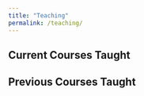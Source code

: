 ```yaml
---
title: "Teaching"
permalink: /teaching/
---
```


## Current Courses Taught

## Previous Courses Taught
